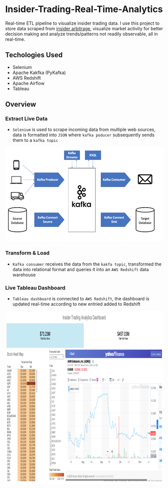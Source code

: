 # Insider-Trading-Real-Time-Analytics

Real-time ETL pipeline to visualize insider trading data. I use this project to store data scraped from [insider arbitrage](https://www.insidearbitrage.com/), visualize market activity for better decision making and analyze trends/patterns not readily observable, all in real-time.

## Techologies Used
* Selenium
* Apache Kakfka (PyKafka) 
* AWS Redshift
* Apache Airflow
* Tableau

## Overview

### Extract Live Data

- `Selenium` is used to scrape incoming data from multiple web sources, data is formatted into `JSON` where `kafka poducer` subsequently sends them to a `kafka topic`

<img src="https://github.com/AymenRumi/Insider-Trading-Real-Time-Analytics/blob/main/kafka.png" width="650" height="300">

### Transform & Load

 - `Kafka consumer` receives the data from the `kakfa topic`, transformed the data into relational format and queries it into an `AWS Redshift` data warehouse
 
 ### Live Tableau Dashboard

- `Tableau dashboard` is connected to `AWS Redshift`, the dashboard is updated real-time according to new entried added to Redshift

<img src="https://github.com/AymenRumi/Insider-Trading-Real-Time-Analytics/blob/main/dashboard.png" width="1000" height="550">
